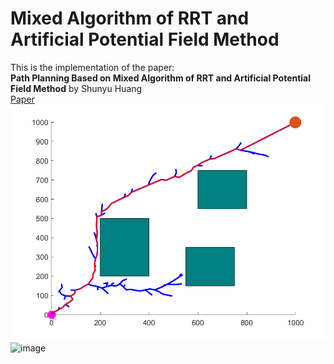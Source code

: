 # Mixed Algorithm of RRT and Artificial Potential Field Method
This is the implementation of the paper:      
**Path Planning Based on Mixed Algorithm of RRT and Artificial Potential Field Method** by Shunyu Huang     
[Paper](https://ieeexplore.ieee.org/document/9570910)    
![image](https://raw.githubusercontent.com/Huang0035/RRT-and-RRT-star-plus-APF/main/Result/RRT%2BAPF.png)
![image](https://github.com/Huang0035/RRT-and-RRT-star-plus-APF/tree/main/Result/RRTstar.png)
